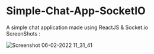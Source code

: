 # Simple-Chat-App-SocketIO
A simple chat application made using ReactJS &amp; Socket.io
<br/>ScreenShots : <br/>
<!-- 
![Simple Chat App - Google Chrome 06-02-2022 11_30_07](https://user-images.githubusercontent.com/66259889/152669632-bff32340-97d5-4d9c-9aa3-1cd1233a3b20.png) -->
![Screenshot 06-02-2022 11_31_41](https://user-images.githubusercontent.com/66259889/152669636-1f13489c-b4e4-4454-bd8b-ffd1581f72b1.png)
